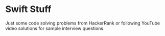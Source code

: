 # Swift Stuff
Just some code solving problems from HackerRank or following YouTube video solutions for sample interview questions. 
